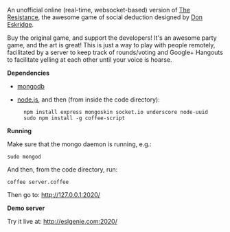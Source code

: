 An unofficial online (real-time, websocket-based) version of [The Resistance](http://boardgamegeek.com/boardgame/41114/the-resistance), the awesome game of social deduction designed by [Don Eskridge](http://boardgamegeek.com/boardgamedesigner/11906/don-eskridge).

Buy the original game, and support the developers! It's an awesome party game, and the art is great! This is just a way to play with people remotely, facilitated by a server to keep track of rounds/voting and Google+ Hangouts to facilitate yelling at each other until your voice is hoarse.

__Dependencies__

* [mongodb](http://www.mongodb.org/)
* [node.js](http://nodejs.org/), and then (from inside the code directory):

		npm install express mongoskin socket.io underscore node-uuid
		sudo npm install -g coffee-script

__Running__

Make sure that the mongo daemon is running, e.g.:

	sudo mongod

And then, from the code directory, run:

	coffee server.coffee
	
Then go to: http://127.0.0.1:2020/

__Demo server__

Try it live at: http://eslgenie.com:2020/